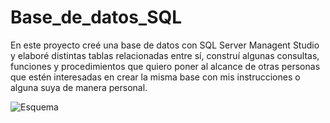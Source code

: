 # Base_de_datos_SQL
En este proyecto creé una base de datos con SQL Server Managent Studio y elaboré distintas tablas relacionadas entre sí, construí algunas consultas, 
funciones y procedimientos que quiero poner al alcance de otras personas que estén interesadas en crear la misma base con mis instrucciones o alguna suya 
de manera personal.

![Esquema](https://github.com/user-attachments/assets/739c49d9-ab1c-4301-a21b-1088e57c7c57)

